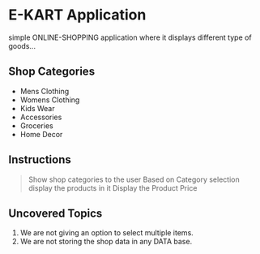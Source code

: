 # E-KART Application

simple ONLINE-SHOPPING application where it displays different type of goods...

## Shop Categories 

- Mens Clothing
- Womens Clothing 
- Kids Wear
- Accessories 
- Groceries
- Home Decor

## Instructions 

> Show shop categories to the user
> Based on Category selection display the products in it 
> Display the Product Price 


## Uncovered Topics 

1. We are not giving an option to select multiple items.
2. We are not storing the shop data in any DATA base.